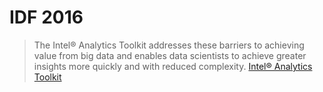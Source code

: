 # IDF 2016

> The Intel® Analytics Toolkit addresses these barriers to achieving value from big data and enables data scientists to achieve greater insights more quickly and with reduced complexity. [Intel® Analytics Toolkit](http://www.intel.com/content/www/us/en/software/intel-graph-solutions.html)